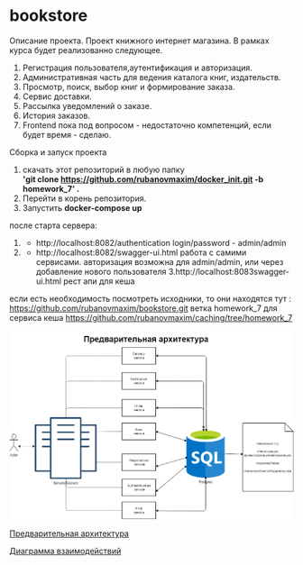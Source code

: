 # bookstore
Описание проeкта.
Проект книжного интернет магазина.
В рамках курса будет реализованно следующее.
1. Регистрация пользователя,аутентификация и авторизация.
2. Административная часть для ведения каталога книг, издательств.
3. Просмотр, поиск, выбор книг и формирование заказа.
4. Сервис доставки.
5. Рассылка уведомлений о заказе.
6. История заказов.
7. Frontend пока под вопросом - недостаточно компетенций, если будет время - сделаю.


Сборка и запуск проекта
1. скачать этот репозиторий в любую папку<br>
  <b>'git clone https://github.com/rubanovmaxim/docker_init.git -b homework_7' .<br></b>
2. Перейти в корень репозитория.
3. Запустить <b>docker-compose up</b>

после старта сервера:
 1. - http://localhost:8082/authentication
    login/password -  admin/admin
 2. - http://localhost:8082/swagger-ui.html
     работа с самими сервисами.
     авторизация возможна  для  admin/admin, или через  добавление нового пользователя 
 3.http://localhost:8083swagger-ui.html
    рест апи для кеша


если есть необходимость посмотреть исходники, то они находятся тут :
       https://github.com/rubanovmaxim/bookstore.git ветка homework_7
       для сервиса кеша 
       https://github.com/rubanovmaxim/caching/tree/homework_7
       

![alt text](Architecture_v1.png)

[Предварительная архитектура](Architecture_v1.png)

[Диаграмма взаимодействий](BookStore.png)




